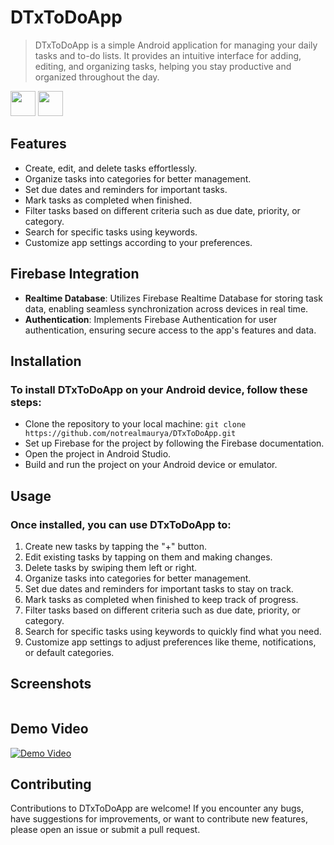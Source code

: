 # DTxToDoApp

> DTxToDoApp is a simple Android application for managing your daily tasks and to-do lists. It provides an intuitive interface for adding, editing, and organizing tasks, helping you stay productive and organized throughout the day.

<div>
    <img src="https://cdn.icon-icons.com/icons2/2108/PNG/512/kotlin_icon_130893.png" width="40" height="40">
    <img src="https://cdn.worldvectorlogo.com/logos/android-logomark.svg" width="40" height="40">
</div>

## Features
* Create, edit, and delete tasks effortlessly.
* Organize tasks into categories for better management.
* Set due dates and reminders for important tasks.
* Mark tasks as completed when finished.
* Filter tasks based on different criteria such as due date, priority, or category.
* Search for specific tasks using keywords.
* Customize app settings according to your preferences.

## Firebase Integration
* **Realtime Database**: Utilizes Firebase Realtime Database for storing task data, enabling seamless synchronization across devices in real time.
* **Authentication**: Implements Firebase Authentication for user authentication, ensuring secure access to the app's features and data.

## Installation
### To install DTxToDoApp on your Android device, follow these steps:

* Clone the repository to your local machine:
  ```git clone https://github.com/notrealmaurya/DTxToDoApp.git```
* Set up Firebase for the project by following the Firebase documentation.
* Open the project in Android Studio.
* Build and run the project on your Android device or emulator.

## Usage
### Once installed, you can use DTxToDoApp to:

1. Create new tasks by tapping the "+" button.
2. Edit existing tasks by tapping on them and making changes.
3. Delete tasks by swiping them left or right.
4. Organize tasks into categories for better management.
5. Set due dates and reminders for important tasks to stay on track.
6. Mark tasks as completed when finished to keep track of progress.
7. Filter tasks based on different criteria such as due date, priority, or category.
8. Search for specific tasks using keywords to quickly find what you need.
9. Customize app settings to adjust preferences like theme, notifications, or default categories.

## Screenshots
<div style="display: flex; flex-wrap: wrap;">
    
</div>

## Demo Video
[![Demo Video](https://link-to-video-thumbnail.jpg)](https://link-to-demo-video.mp4)

## Contributing
Contributions to DTxToDoApp are welcome! If you encounter any bugs, have suggestions for improvements, or want to contribute new features, please open an issue or submit a pull request.
